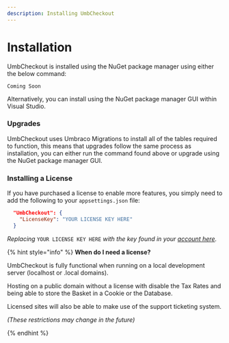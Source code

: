 ```yaml
---
description: Installing UmbCheckout
---
```


# Installation

UmbCheckout is installed using the NuGet package manager using either the below command:

```
Coming Soon
```

Alternatively, you can install using the NuGet package manager GUI within Visual Studio.

### Upgrades

UmbCheckout uses Umbraco Migrations to install all of the tables required to function, this means that upgrades follow the same process as installation, you can either run the command found above or upgrade using the NuGet package manager GUI.

### Installing a License

If you have purchased a license to enable more features, you simply need to add the following to your `appsettings.json` file:

```json
  "UmbCheckout": {
    "LicenseKey": "YOUR LICENSE KEY HERE"
  }
```

_Replacing_ `YOUR LICENSE KEY HERE` _with the key found in your_ [_account here_](https://my.umbhost.net)_._

{% hint style="info" %}
**When do I need a license?**

UmbCheckout is fully functional when running on a local development server (localhost or .local domains).

Hosting on a public domain without a license with disable the Tax Rates and being able to store the Basket in a Cookie or the Database.

Licensed sites will also be able to make use of the support ticketing system.

_(These restrictions may change in the future)_


{% endhint %}
